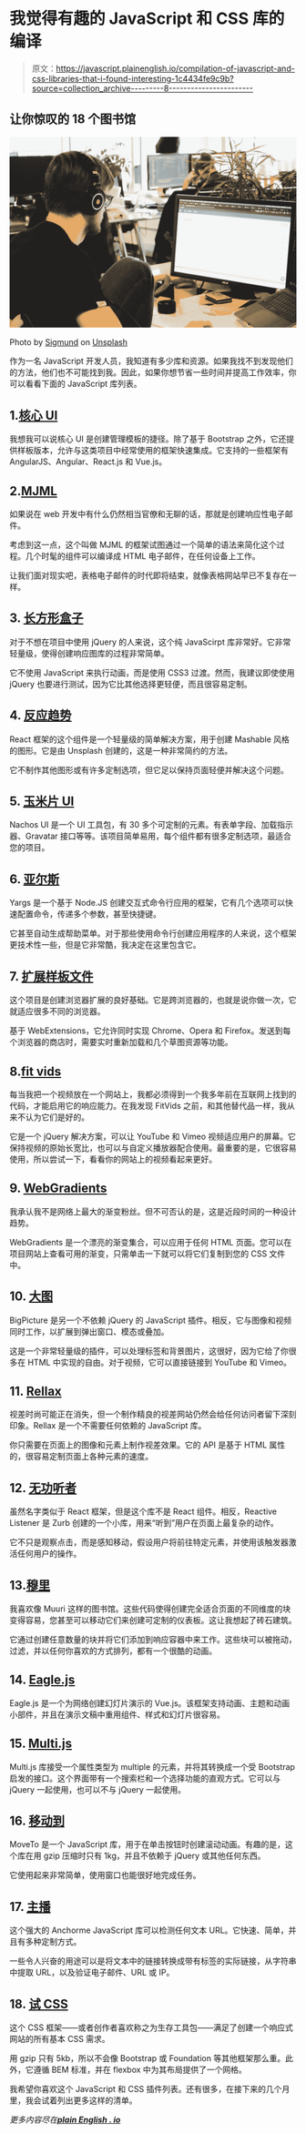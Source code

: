 # 我觉得有趣的 JavaScript 和 CSS 库的编译

> 原文：<https://javascript.plainenglish.io/compilation-of-javascript-and-css-libraries-that-i-found-interesting-1c4434fe9c9b?source=collection_archive---------8----------------------->

## 让你惊叹的 18 个图书馆

![](img/627391e4348462f07554c0daf05452fc.png)

Photo by [Sigmund](https://unsplash.com/@sigmund?utm_source=medium&utm_medium=referral) on [Unsplash](https://unsplash.com?utm_source=medium&utm_medium=referral)

作为一名 JavaScript 开发人员，我知道有多少库和资源。如果我找不到发现他们的方法，他们也不可能找到我。因此，如果你想节省一些时间并提高工作效率，你可以看看下面的 JavaScript 库列表。

## 1.[核心 UI](https://coreui.io/)

我想我可以说核心 UI 是创建管理模板的捷径。除了基于 Bootstrap 之外，它还提供样板版本，允许与这类项目中经常使用的框架快速集成。它支持的一些框架有 AngularJS、Angular、React.js 和 Vue.js。

## 2.[MJML](https://mjml.io/)

如果说在 web 开发中有什么仍然相当官僚和无聊的话，那就是创建响应性电子邮件。

考虑到这一点，这个叫做 MJML 的框架试图通过一个简单的语法来简化这个过程。几个时髦的组件可以编译成 HTML 电子邮件，在任何设备上工作。

让我们面对现实吧，表格电子邮件的时代即将结束，就像表格网站早已不复存在一样。

## 3. [**长方形盒子**](https://unsplash.github.io/react-trend/)

对于不想在项目中使用 jQuery 的人来说，这个纯 JavaScirpt 库非常好。它非常轻量级，使得创建响应图库的过程非常简单。

它不使用 JavaScript 来执行动画，而是使用 CSS3 过渡。然而，我建议即使使用 jQuery 也要进行测试，因为它比其他选择更轻便，而且很容易定制。

## 4. [**反应趋势**](https://unsplash.github.io/react-trend/)

React 框架的这个组件是一个轻量级的简单解决方案，用于创建 Mashable 风格的图形。它是由 Unsplash 创建的，这是一种非常简约的方法。

它不制作其他图形或有许多定制选项，但它足以保持页面轻便并解决这个问题。

## 5. [**玉米片 UI**](https://avocode.com/nachos-ui)

Nachos UI 是一个 UI 工具包，有 30 多个可定制的元素。有表单字段、加载指示器、Gravatar 接口等等。该项目简单易用，每个组件都有很多定制选项，最适合您的项目。

## 6. [**亚尔斯**](http://yargs.js.org/)

Yargs 是一个基于 Node.JS 创建交互式命令行应用的框架，它有几个选项可以快速配置命令，传递多个参数，甚至快捷键。

它甚至自动生成帮助菜单。对于那些使用命令行创建应用程序的人来说，这个框架更技术性一些，但是它非常酷，我决定在这里包含它。

## 7. [**扩展样板文件**](https://www.emailthis.me/open-source/extension-boilerplate)

这个项目是创建浏览器扩展的良好基础。它是跨浏览器的，也就是说你做一次，它就适应很多不同的浏览器。

基于 WebExtensions，它允许同时实现 Chrome、Opera 和 Firefox。发送到每个浏览器的商店时，需要实时重新加载和几个草图资源等功能。

## 8.[fit vids](http://fitvidsjs.com/)

每当我把一个视频放在一个网站上，我都必须得到一个我多年前在互联网上找到的代码，才能启用它的响应能力。在我发现 FitVids 之前，和其他替代品一样，我从来不认为它们是好的。

它是一个 jQuery 解决方案，可以让 YouTube 和 Vimeo 视频适应用户的屏幕。它保持视频的原始长宽比，也可以与自定义播放器配合使用。最重要的是，它很容易使用，所以尝试一下，看看你的网站上的视频看起来更好。

## 9. [**WebGradients**](https://webgradients.com/)

我承认我不是网络上最大的渐变粉丝。但不可否认的是，这是近段时间的一种设计趋势。

WebGradients 是一个漂亮的渐变集合，可以应用于任何 HTML 页面。您可以在项目网站上查看可用的渐变，只需单击一下就可以将它们复制到您的 CSS 文件中。

## 10. [**大图**](https://henrygd.me/bigpicture/)

BigPicture 是另一个不依赖 jQuery 的 JavaScript 插件。相反，它与图像和视频同时工作，以扩展到弹出窗口、模态或叠加。

这是一个非常轻量级的插件，可以处理标签和背景图片，这很好，因为它给了你很多在 HTML 中实现的自由。对于视频，它可以直接链接到 YouTube 和 Vimeo。

## 11. [**Rellax**](https://dixonandmoe.com/rellax/)

视差时尚可能正在消失，但一个制作精良的视差网站仍然会给任何访问者留下深刻印象。Rellax 是一个不需要任何依赖的 JavaScript 库。

你只需要在页面上的图像和元素上制作视差效果。它的 API 是基于 HTML 属性的，很容易定制页面上各种元素的速度。

## 12. [**无功听者**](https://zurb.com/playground/reactive-animation-listener)

虽然名字类似于 React 框架，但是这个库不是 React 组件。相反，Reactive Listener 是 Zurb 创建的一个小库，用来“听到”用户在页面上最复杂的动作。

它不只是观察点击，而是感知移动，假设用户将前往特定元素，并使用该触发器激活任何用户的操作。

## 13.[穆里 ](https://muuri.dev/)

我喜欢像 Muuri 这样的图书馆。这些代码使得创建完全适合页面的不同维度的块变得容易，您甚至可以移动它们来创建可定制的仪表板。这让我想起了砖石建筑。

它通过创建任意数量的块并将它们添加到响应容器中来工作。这些块可以被拖动，过滤，并以任何你喜欢的方式排列，都有一个很酷的动画。

## 14. [**Eagle.js**](https://zulko.github.io/eaglejs-demo/#/)

Eagle.js 是一个为网络创建幻灯片演示的 Vue.js。该框架支持动画、主题和动画小部件，并且在演示文稿中重用组件、样式和幻灯片很容易。

## 15. [**Multi.js**](https://fabianlindfors.se/multijs/)

Multi.js 库接受一个属性类型为 multiple 的元素，并将其转换成一个受 Bootstrap 启发的接口。这个界面带有一个搜索栏和一个选择功能的直观方式。它可以与 jQuery 一起使用，也可以不与 jQuery 一起使用。

## 16. [**移动到**](https://hsnaydd.github.io/moveTo/demo/)

MoveTo 是一个 JavaScript 库，用于在单击按钮时创建滚动动画。有趣的是，这个库在用 gzip 压缩时只有 1kg，并且不依赖于 jQuery 或其他任何东西。

它使用起来非常简单，使用窗口也能很好地完成任务。

## 17. [**主播**](https://alexcorvi.github.io/anchorme.js/)

这个强大的 Anchorme JavaScript 库可以检测任何文本 URL。它快速、简单，并且有多种定制方式。

一些令人兴奋的用途可以是将文本中的链接转换成带有标签的实际链接，从字符串中提取 URL，以及验证电子邮件、URL 或 IP。

## 18. [**试 CSS**](https://css.sitetent.com/)

这个 CSS 框架——或者创作者喜欢称之为生存工具包——满足了创建一个响应式网站的所有基本 CSS 需求。

用 gzip 只有 5kb，所以不会像 Bootstrap 或 Foundation 等其他框架那么重。此外，它遵循 BEM 标准，并在 flexbox 中为其布局提供了一个网格。

我希望你喜欢这个 JavaScript 和 CSS 插件列表。还有很多，在接下来的几个月里，我会试着列出更多这样的清单。

*更多内容尽在*[***plain English . io***](http://plainenglish.io/)